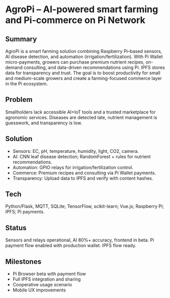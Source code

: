 # AgroPi – AI-powered smart farming and Pi-commerce on Pi Network

## Summary
AgroPi is a smart farming solution combining Raspberry Pi–based sensors, AI disease detection, and automation (irrigation/fertilization). With Pi Wallet micro-payments, growers can purchase premium nutrient recipes, on-demand consulting, and data-driven recommendations using Pi. IPFS stores data for transparency and trust. The goal is to boost productivity for small and medium-scale growers and create a farming-focused commerce layer in the Pi ecosystem.

## Problem
Smallholders lack accessible AI+IoT tools and a trusted marketplace for agronomic services. Diseases are detected late, nutrient management is guesswork, and transparency is low.

## Solution
- Sensors: EC, pH, temperature, humidity, light, CO2, camera.
- AI: CNN leaf disease detection; RandomForest + rules for nutrient recommendations.
- Automation: GPIO relays for irrigation/fertilization control.
- Commerce: Premium recipes and consulting via Pi Wallet payments.
- Transparency: Upload data to IPFS and verify with content hashes.

## Tech
Python/Flask, MQTT, SQLite; TensorFlow, scikit-learn; Vue.js; Raspberry Pi; IPFS; Pi payments.

## Status
Sensors and relays operational, AI 80%+ accuracy, frontend in beta. Pi payment flow enabled with production wallet. IPFS flow ready.

## Milestones
- Pi Browser beta with payment flow
- Full IPFS integration and sharing
- Cooperative usage scenario
- Mobile UX improvements
